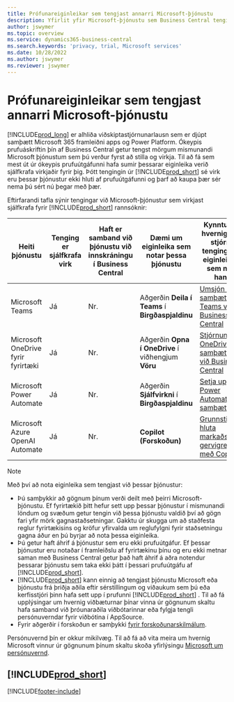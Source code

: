 ```yaml
---
title: Prófunareiginleikar sem tengjast annarri Microsoft-þjónustu
description: Yfirlit yfir Microsoft-þjónustu sem Business Central tengist með prufuútgáfunni.
author: jswymer
ms.topic: overview
ms.service: dynamics365-business-central
ms.search.keywords: 'privacy, trial, Microsoft services'
ms.date: 10/28/2022
ms.author: jswymer
ms.reviewer: jswymer
---
```

# <a name="trial-features-that-connect-to-other-microsoft-services"></a>Prófunareiginleikar sem tengjast annarri Microsoft-þjónustu

[!INCLUDE[prod_long](includes/prod_long.md)] er alhliða viðskiptastjórnunarlausn sem er djúpt samþætt  Microsoft 365  framleiðni apps og Power Platform. Ókeypis prufuáskriftin þín af Business Central getur tengst mörgum mismunandi Microsoft þjónustum sem þú verður fyrst að stilla og virkja. Til að fá sem mest út úr ókeypis prufuútgáfunni hafa sumir þessarar eiginleika verið sjálfkrafa virkjaðir fyrir þig. Þótt tengingin úr [!INCLUDE[prod_short](includes/prod_short.md)] sé virk eru þessar þjónustur ekki hluti af prufuútgáfunni og þarf að kaupa þær sér nema þú sért nú þegar með þær.

Eftirfarandi tafla sýnir tengingar við Microsoft-þjónustur sem virkjast sjálfkrafa fyrir  [!INCLUDE[prod_short](includes/prod_short.md)]  rannsóknir:

|Heiti þjónustu|Tenging er sjálfkrafa virk |Haft er samband við þjónustu við innskráningu í Business Central |Dæmi um eiginleika sem notar þessa þjónustu | Kynntu þér hvernig á að stjórna tengingu og eiginleikum sem nota hana|  
|------------|-------------|--------|------------|-------------|
|Microsoft Teams|Já|Nr.|Aðgerðin **Deila í Teams** í **Birgðaspjaldinu** |[Umsjón með samþættingu Teams við Business Central](admin-teams-integration.md)|  
|Microsoft OneDrive fyrir fyrirtæki|Já|Nr.|Aðgerðin **Opna í OneDrive** í viðhengjum **Vöru** |[Stjórnun OneDrive samþættingar við Business Central](admin-onedrive-integration.md#configure-onedrive-using-onedrive-setup)|  
| Microsoft Power Automate |Já|Nr.|Aðgerðin **Sjálfvirkni** í **Birgðaspjaldinu** |[Setja upp Power Automate samþættingu](/dynamics365/business-central/dev-itpro/powerplatform/power-automate-setup)|
| Microsoft Azure OpenAI Automate |Já |Nr.|**Copilot (Forskoðun)** |[Grunnstilla hluta markaðstexta gervigreindar með Copilot](enable-ai.md)|

> [!NOTE]
> Með því að nota eiginleika sem tengjast við þessar þjónustur: 
>
> - Þú samþykkir að gögnum þínum verði deilt með þeirri Microsoft-þjónustu. Ef fyrirtækið þitt hefur sett upp þessar þjónustur í mismunandi löndum og svæðum getur tengin við þessa þjónustu valdið því að gögn fari yfir mörk gagnastaðsetningar. Gakktu úr skugga um að staðfesta reglur fyrirtækisins og kröfur yfirvalda um reglufylgni fyrir staðsetningu gagna áður en þú byrjar að nota þessa eiginleika. 
> - Þú getur haft áhrif á þjónustur sem eru ekki prufuútgáfur. Ef þessar þjónustur eru notaðar í framleiðslu af fyrirtækinu þínu og eru ekki metnar saman með Business Central getur það haft áhrif á aðra notendur þessarar þjónustu sem taka ekki þátt í þessari prufuútgáfu af [!INCLUDE[prod_short](includes/prod_short.md)].
> - [!INCLUDE[prod_short](includes/prod_short.md)] kann einnig að tengjast þjónustu Microsoft eða þjónustu frá þriðja aðila eftir sérstillingum og viðaukum sem þú eða kerfisstjóri þinn hafa sett upp í prufunni [!INCLUDE[prod_short](includes/prod_short.md)] . Til að fá upplýsingar um hvernig viðbæturnar þínar vinna úr gögnunum skaltu hafa samband við þróunaraðila viðbótarinnar eða fylgja tengli persónuverndar fyrir viðbótina í AppSource.
> - Fyrir aðgerðir í forskoðun er samþykki  [fyrir forskoðunarskilmálum](https://powerplatform.microsoft.com/en-us/legaldocs/supp-powerplatform-preview/?wt.mc_id=power-virtual-agents_inproduct).

Persónuvernd þín er okkur mikilvæg. Til að fá að vita meira um hvernig Microsoft vinnur úr gögnunum þínum skaltu skoða yfirlýsingu [Microsoft um persónuvernd](https://go.microsoft.com/fwlink/?linkid=521839).

## [!INCLUDE[prod_short](includes/free_trial_md.md)]  

[!INCLUDE[footer-include](includes/footer-banner.md)]
